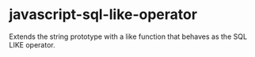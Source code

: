 # javascript-sql-like-operator
Extends the string prototype with a like function that behaves as the SQL LIKE operator.
